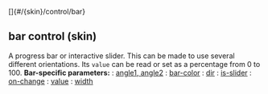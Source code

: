 []{#/{skin}/control/bar}
## bar control (skin)
A progress bar or interactive slider. This can be made to use several
different orientations. Its `value` can be read or set as a percentage
from 0 to 100.
**Bar-specific parameters:**
:   [angle1, angle2](#/%7Bskin%7D/param/angle)
:   [bar-color](#/%7Bskin%7D/param/bar-color)
:   [dir](#/%7Bskin%7D/param/dir)
:   [is-slider](#/%7Bskin%7D/param/is-slider)
:   [on-change](#/%7Bskin%7D/param/bar-color)
:   [value](#/%7Bskin%7D/param/value)
:   [width](#/%7Bskin%7D/param/width)
